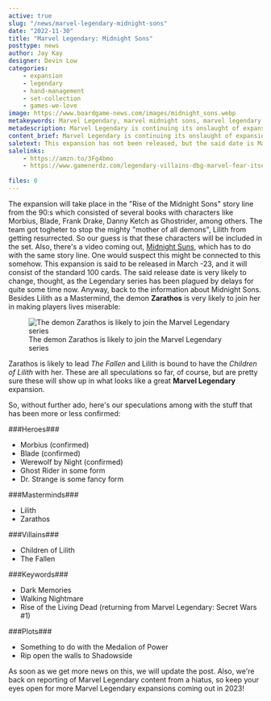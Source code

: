 ```yaml
---
active: true
slug: "/news/marvel-legendary-midnight-sons"
date: "2022-11-30"
title: "Marvel Legendary: Midnight Sons"
posttype: news
author: Jay Kay
designer: Devin Low
categories: 
    - expansion
    - legendary
    - hand-management
    - set-collection
    - games-we-love
image: https://www.boardgame-news.com/images/midnight_sons.webp
metakeywords: Marvel Legendary, marvel midnight sons, marvel legendary midnight sons, midnight sons marvel, marvel legendary morbius
metadescription: Marvel Legendary is continuing its onslaught of expansions, the next one in line is the Midnight Sons expansion which will feature Blade and  Morbius, among other characters.
content_brief: Marvel Legendary is continuing its onslaught of expansions, the next one in line is the Midnight Sons expansion which will feature Blade and  Morbius, among other characters.
saletext: This expansion has not been released, but the said date is March -23. Meanwhile, check out the expansion "Fear Itself" whcih is an old classic that probably will be out of print soon.
salelinks: 
    - https://amzn.to/3Fg4bmo
    - https://www.gamenerdz.com/legendary-villains-dbg-marvel-fear-itself-expansion?aff=34
   
files: 0
---
```

The expansion will take place in the "Rise of the Midnight Sons" story line from the 90:s which consisted of several books with characters like Morbius, Blade, Frank Drake, Danny Ketch as Ghostrider, among others. The team got togheter to stop the mighty "mother of all demons", Lilith from getting resurrected. So our guess is that these characters will be included in the set. Also, there's a video coming out, <a href="https://midnightsuns.2k.com/" rel="nofollow" target="_blank">Midnight Suns</a>, which has to do with the same story line. One would suspect this might be connected to this somehow.
This expansion is said to be released in March -23, and it will consist of the standard 100 cards. The said release date is very likely to change, thought, as the Legendary series has been plagued by delays for quite some time now.
Anyway, back to the information about Midnight Sons. Besides Lilith as a Mastermind, the demon **Zarathos** is very likely to join her in making players lives miserable:

<figure class="figure">
    <img class="image fit" alt="The demon Zarathos is likely to join the Marvel Legendary series" src="https://www.boardgame-news.com/images/zarathos.jpg" >
    </img>
    <figcaption class="figcaption">The demon Zarathos is likely to join the Marvel Legendary series</figcaption>
</figure>

Zarathos is likely to lead *The Fallen* and Lilith is bound to have the *Children of Lilith* with her. These are all speculations so far, of course, but are pretty sure these will show up in what looks like a great **Marvel Legendary** expansion.

So, without further ado, here's our speculations among with the stuff that has been more or less confirmed:

 ###Heroes###
 - Morbius (confirmed)
 - Blade (confirmed)
 - Werewolf by Night (confirmed)
 - Ghost Rider in some form
 - Dr. Strange is some fancy form

 ###Masterminds###
 - Lilith
 - Zarathos

###Villains###
- Children of Lilith
- The Fallen

###Keywords###
- Dark Memories
- Walking Nightmare
- Rise of the Living Dead (returning from Marvel Legendary: Secret Wars #1)

###Plots###
- Something to do with the Medalion of Power
- Rip open the walls to Shadowside

As soon as we get more news on this, we will update the post. Also, we're back on reporting of Marvel Legendary content from a hiatus, so keep your eyes open for more Marvel Legendary expansions coming out in 2023!